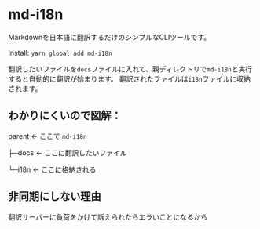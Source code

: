 # md-i18n

Markdownを日本語に翻訳するだけのシンプルなCLIツールです。

Install: ```yarn global add md-i18n```

翻訳したいファイルを```docs```ファイルに入れて、親ディレクトリで```md-i18n```と実行すると自動的に翻訳が始まります。
翻訳されたファイルは```i18n```ファイルに収納されます。

## わかりにくいので図解：
parent <- ここで ```md-i18n```

├─docs     <- ここに翻訳したいファイル

└─i18n     <- ここに格納される

## 非同期にしない理由
翻訳サーバーに負荷をかけて訴えられたらエラいことになるから